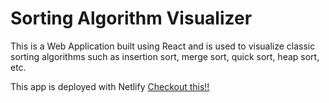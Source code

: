 # Sorting Algorithm Visualizer

This is a Web Application built using React and is used to visualize classic sorting algorithms such as insertion sort, merge sort, quick sort, heap sort, etc.


This app is deployed with Netlify [Checkout this!!](https://sort-algorithm.netlify.app/)
